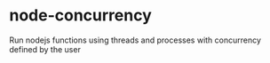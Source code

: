 # node-concurrency
Run nodejs functions using threads and processes with concurrency defined by the user

